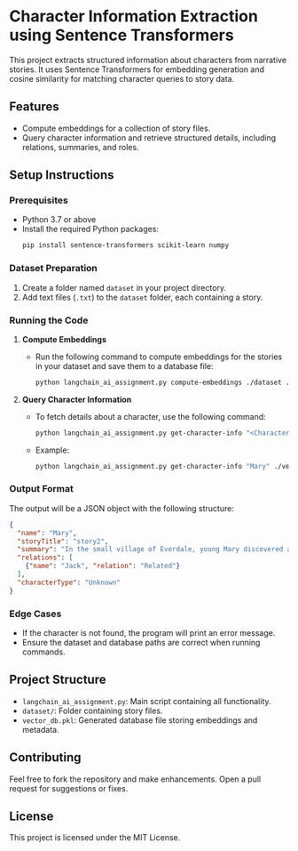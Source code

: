 
# Character Information Extraction using Sentence Transformers

This project extracts structured information about characters from narrative stories. It uses Sentence Transformers for embedding generation and cosine similarity for matching character queries to story data.

## Features

- Compute embeddings for a collection of story files.
- Query character information and retrieve structured details, including relations, summaries, and roles.

## Setup Instructions

### Prerequisites

- Python 3.7 or above
- Install the required Python packages:
  ```bash
  pip install sentence-transformers scikit-learn numpy
  ```

### Dataset Preparation

1. Create a folder named `dataset` in your project directory.
2. Add text files (`.txt`) to the `dataset` folder, each containing a story.

### Running the Code

1. **Compute Embeddings**
   - Run the following command to compute embeddings for the stories in your dataset and save them to a database file:
     ```bash
     python langchain_ai_assignment.py compute-embeddings ./dataset ./vector_db.pkl
     ```

2. **Query Character Information**
   - To fetch details about a character, use the following command:
     ```bash
     python langchain_ai_assignment.py get-character-info "<Character Name>" ./vector_db.pkl
     ```
   - Example:
     ```bash
     python langchain_ai_assignment.py get-character-info "Mary" ./vector_db.pkl
     ```

### Output Format

The output will be a JSON object with the following structure:
```json
{
  "name": "Mary",
  "storyTitle": "story2",
  "summary": "In the small village of Everdale, young Mary discovered a magical amulet. The amulet, a gift from her grandmother, gave her the power to communicate with animals.",
  "relations": [
    {"name": "Jack", "relation": "Related"}
  ],
  "characterType": "Unknown"
}
```

### Edge Cases

- If the character is not found, the program will print an error message.
- Ensure the dataset and database paths are correct when running commands.

## Project Structure

- `langchain_ai_assignment.py`: Main script containing all functionality.
- `dataset/`: Folder containing story files.
- `vector_db.pkl`: Generated database file storing embeddings and metadata.

## Contributing

Feel free to fork the repository and make enhancements. Open a pull request for suggestions or fixes.

## License

This project is licensed under the MIT License.
